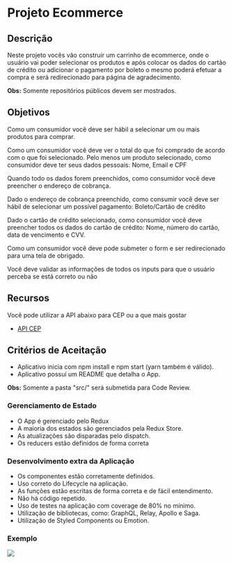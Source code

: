 # Projeto Ecommerce

## Descrição

Neste projeto vocês vão construir um carrinho de ecommerce, onde o usuário vai poder selecionar os produtos e após colocar os dados do cartão de crédito ou adicionar o pagamento por boleto o mesmo poderá efetuar a compra e será redirecionado para página de agradecimento.

**Obs:** Somente repositórios públicos devem ser mostrados.

## Objetivos

Como um consumidor você deve ser hábil a selecionar um ou mais produtos para comprar.

Como um consumidor você deve ver o total do que foi comprado de acordo com o que foi selecionado.
Pelo menos um produto selecionado, como consumidor deve ter seus dados pessoais:
Nome, Email e CPF

Quando todo os dados forem preenchidos, como consumidor você deve preencher o endereço de cobrança.

Dado o endereço de cobrança preenchido, como consumir você deve ser hábil de selecionar um possível pagamento:
Boleto/Cartão de crédito

Dado o cartão de crédito selecionado, como consumidor você deve preencher todos os dados do cartão de crédito:
Nome, número do cartão, data de vencimento e CVV.

Como um consumidor você deve pode submeter o form e ser redirecionado para uma tela de obrigado.

Você deve validar as informações de todos os inputs para que o usuário perceba se está correto ou não


## Recursos

Você pode utilizar a API abaixo para CEP ou a que mais gostar

- [API CEP](https://viacep.com.br/)

## Critérios de Aceitação

- Aplicativo inicia com npm install e npm start (yarn também é válido).
- Aplicativo possuí um README que detalha o App.

**Obs:** Somente a pasta "src/" será submetida para Code Review.

### Gerenciamento de Estado

- O App é gerenciado pelo Redux 
- A maioria dos estados são gerenciados pela Redux Store.
- As atualizações são disparadas pelo dispatch.
- Os reducers estão definidos de forma correta

### Desenvolvimento extra da Aplicação

- Os componentes estão corretamente definidos.
- Uso correto do Lifecycle na aplicação.
- As funções estão escritas de forma correta e de fácil entendimento.
- Não há código repetido.
- Uso de testes na aplicação com coverage de 80% no mínimo.
- Utilização de bibliotecas, como: GraphQL, Relay, Apollo e Saga.
- Utilização de Styled Components ou Emotion.

### Exemplo
![](https://i.imgur.com/odW6fjM.gif)


